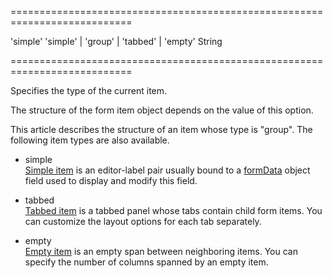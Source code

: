 <!--**
/*-------------------------------------------
    Auto-generated file. Do not modify.
-------------------------------------------

**-->
===========================================================================
<!--default-->'simple'<!--/default-->
<!--acceptValues-->'simple' | 'group' | 'tabbed' | 'empty'<!--/acceptValues-->
<!--type-->String<!--/type-->
===========================================================================

<!--shortDescription-->
Specifies the type of the current item.
<!--/shortDescription-->

<!--fullDescription-->
The structure of the form item object depends on the value of this option.

This article describes the structure of an item whose type is "group". The following item types are also available.

- simple  
 [Simple item](/Documentation/ApiReference/UI_Widgets/dxForm/Item_Types/SimpleItem/) is an editor-label pair usually bound to a [formData](/Documentation/ApiReference/UI_Widgets/dxForm/Configuration/#formData) object field used to display and modify this field.

- tabbed  
 [Tabbed item](/Documentation/ApiReference/UI_Widgets/dxForm/Item_Types/TabbedItem/) is a tabbed panel whose tabs contain child form items. You can customize the layout options for each tab separately.

- empty  
 [Empty item](/Documentation/ApiReference/UI_Widgets/dxForm/Item_Types/EmptyItem/) is an empty span between neighboring items. You can specify the number of columns spanned by an empty item.
<!--/fullDescription-->